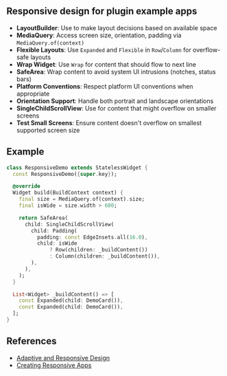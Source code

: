 ## Responsive design for plugin example apps

- **LayoutBuilder**: Use to make layout decisions based on available space
- **MediaQuery**: Access screen size, orientation, padding via `MediaQuery.of(context)`
- **Flexible Layouts**: Use `Expanded` and `Flexible` in `Row`/`Column` for overflow-safe layouts
- **Wrap Widget**: Use `Wrap` for content that should flow to next line
- **SafeArea**: Wrap content to avoid system UI intrusions (notches, status bars)
- **Platform Conventions**: Respect platform UI conventions when appropriate
- **Orientation Support**: Handle both portrait and landscape orientations
- **SingleChildScrollView**: Use for content that might overflow on smaller screens
- **Test Small Screens**: Ensure content doesn't overflow on smallest supported screen size

## Example

```dart
class ResponsiveDemo extends StatelessWidget {
  const ResponsiveDemo({super.key});

  @override
  Widget build(BuildContext context) {
    final size = MediaQuery.of(context).size;
    final isWide = size.width > 600;

    return SafeArea(
      child: SingleChildScrollView(
        child: Padding(
          padding: const EdgeInsets.all(16.0),
          child: isWide
              ? Row(children: _buildContent())
              : Column(children: _buildContent()),
        ),
      ),
    );
  }

  List<Widget> _buildContent() => [
    const Expanded(child: DemoCard()),
    const Expanded(child: DemoCard()),
  ];
}
```

## References

- [Adaptive and Responsive Design](https://docs.flutter.dev/ui/adaptive-responsive)
- [Creating Responsive Apps](https://docs.flutter.dev/ui/layout/responsive/adaptive-responsive)
